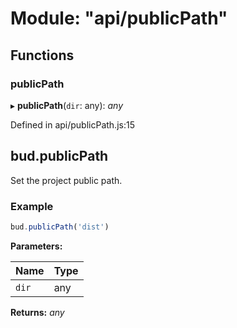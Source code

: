 # Module: "api/publicPath"

## Functions

### publicPath

▸ **publicPath**(`dir`: any): _any_

Defined in api/publicPath.js:15

## bud.publicPath

Set the project public path.

### Example

```js
bud.publicPath('dist')
```

**Parameters:**

| Name  | Type |
| ----- | ---- |
| `dir` | any  |

**Returns:** _any_
